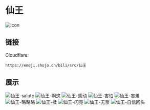 # 仙王
![icon](https://emoji.shojo.cn/bili/src/仙王/icon.png)
## 链接
Cloudflare:
```
https://emoji.shojo.cn/bili/src/仙王
```
## 展示
![仙王-salute](https://emoji.shojo.cn/bili/src/仙王/仙王-salute.png)
![仙王-啊这](https://emoji.shojo.cn/bili/src/仙王/仙王-啊这.png)
![仙王-感动](https://emoji.shojo.cn/bili/src/仙王/仙王-感动.png)
![仙王-害怕](https://emoji.shojo.cn/bili/src/仙王/仙王-害怕.png)
![仙王-害羞](https://emoji.shojo.cn/bili/src/仙王/仙王-害羞.png)
![仙王-略略略](https://emoji.shojo.cn/bili/src/仙王/仙王-略略略.png)
![仙王-揉](https://emoji.shojo.cn/bili/src/仙王/仙王-揉.png)
![仙王-闪亮](https://emoji.shojo.cn/bili/src/仙王/仙王-闪亮.png)
![仙王-无奈](https://emoji.shojo.cn/bili/src/仙王/仙王-无奈.png)
![仙王-自信回头](https://emoji.shojo.cn/bili/src/仙王/仙王-自信回头.png)
